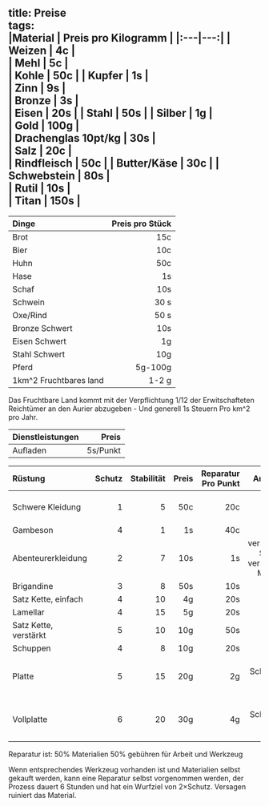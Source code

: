 title: Preise  
tags:   
|Material | Preis pro Kilogramm ||:---|---:|| Weizen | 4c |  | Mehl | 5c |  | Kohle | 50c || Kupfer | 1s |  | Zinn | 9s |  | Bronze | 3s |  | Eisen  | 20s || Stahl  | 50s || Silber | 1g  |  | Gold | 100g |  | Drachenglas 10pt/kg | 30s |  | Salz | 20c |  | Rindfleisch | 50c || Butter/Käse | 30c || Schwebstein | 80s |  | Rutil | 10s |  | Titan | 150s |  ---  |Dinge| Preis pro Stück || :---|---:|| Brot| 15c|| Bier| 10c|| Huhn| 50c|| Hase| 1s|| Schaf| 10s|| Schwein| 30 s|| Oxe/Rind| 50 s|| Bronze Schwert| 10s |  | Eisen Schwert| 1g || Stahl Schwert| 10g || Pferd | 5g-100g |  | 1km^2 Fruchtbares land | 1-2 g |  Das Fruchtbare Land kommt mit der Verpflichtung 1/12 der Erwitschafteten Reichtümer an den Aurier abzugeben - Und generell 1s Steuern Pro km^2 pro Jahr.   |Dienstleistungen | Preis |  | :--- | ---: |  | Aufladen | 5s/Punkt |      |Rüstung| Schutz | Stabilität | Preis | Reparatur Pro Punkt | Anmerkung |  | :---|---:|---:|---:|---:|---:|   | Schwere Kleidung | 1| 5 | 50c | 20c | Nicht auf Schutz ausgelegt |   | Gambeson | 4 | 1 | 1s | 40c | |  | Abenteurerkleidung | 2 | 7 | 10s | 1s | verschiedene Schichten, verschiedene Materialien |  | Brigandine | 3 | 8 | 50s | 10s | || Satz Kette, einfach | 4 | 10 | 4g | 20s | |  | Lamellar | 4 | 15 | 5g | 20s | || Satz Kette, verstärkt | 5 | 10 | 10g | 50s | |  | Schuppen | 4 | 8 | 10g | 20s | || Platte | 5 | 15 | 20g | 2g | Nimmt Schaden von stumpfen Waffen |  | Vollplatte | 6 | 20 | 30g | 4g | Nimmt Schaden von stumpfen Waffen |  Reparatur ist: 50% Materialien50% gebühren für Arbeit und Werkzeug   Wenn entsprechendes Werkzeug vorhanden ist und Materialien selbst gekauft werden, kann eine Reparatur selbst vorgenommen werden,der Prozess dauert 6 Stunden und hat ein Wurfziel von 2&times;Schutz. Versagen ruiniert das Material.